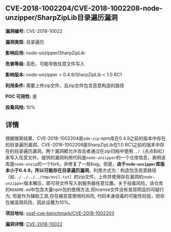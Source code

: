 ## CVE-2018-1002204/CVE-2018-1002208-node-unzipper/SharpZipLib目录遍历漏洞

**漏洞编号:** CVE-2018-10022

**漏洞类型:** 目录遍历

**影响应用:** node-unzipper/SharpZipLib

**危害等级:** 高危，可能导致任意文件写入

**影响版本:** node-unzipper < 0.4.9/SharpZipLib < 1.0 RC1

**利用条件:** 需要上传zip文件，且zip文件包含恶意构造的路径

**POC 可用性:** 是

**投毒风险:** 10%

## 详情

根据搜索结果，CVE-2018-1002204是`adm-zip` npm库在0.4.9之前的版本中存在的目录遍历漏洞。CVE-2018-1002208是SharpZipLib在1.0 RC1之前的版本中存在的目录遍历漏洞。两个漏洞都允许攻击者通过在zip归档中使用`../`（点点斜杠）来写入任意文件。提供的漏洞利用代码是`node-unzipper`的一个仓库信息，表明该库是`node-unzip`的一个fork，并修复了一些bug。但是，**由于`node-unzipper`库版本小于0.4.9，所以可能存在目录遍历漏洞**。利用方式为：构造包含恶意路径（如`../../../../tmp/evil.txt`）的zip文件，上传并使用存在漏洞的`node-unzipper`版本解压，即可将文件写入到服务器任意位置。关于投毒风险，该仓库的`README.md`中包含大量npm包的使用方法,但license文件没有发现明显的可疑行为, 但是作为辅助工具,存在被恶意使用的风险, 代码本身投毒的可能性较低，但存在被滥用风险，因此设置为10%。

**项目地址:** [ossf-cve-benchmark/CVE-2018-1002203](https://github.com/ossf-cve-benchmark/CVE-2018-1002203)

**漏洞详情:** [CVE-2018-10022](https://nvd.nist.gov/vuln/detail/CVE-2018-10022)